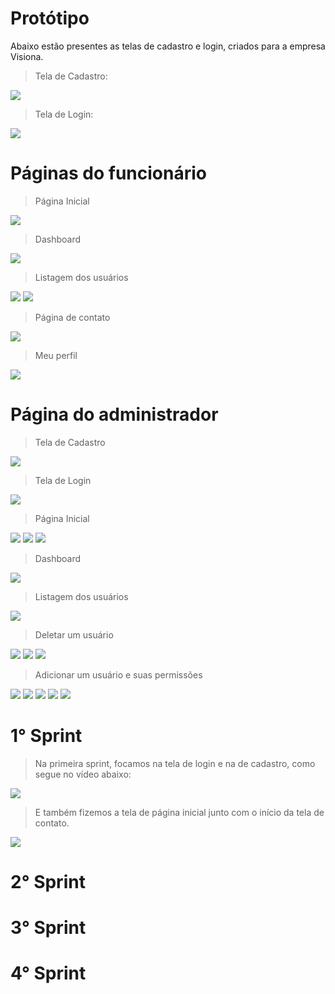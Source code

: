 # Protótipo
Abaixo estão presentes as telas de cadastro e login, criados para a empresa Visiona.
> Tela de Cadastro:

 <img src = "https://github.com/TechForce-ADS/imagens/blob/main/3.png" >
 
> Tela de Login:

 <img src = "https://github.com/TechForce-ADS/imagens/blob/main/2.png" > 
 
 # Páginas do funcionário

> Página Inicial
 <img src = "https://github.com/TechForce-ADS/imagens/blob/main/FUNCION%C3%81RIO.png" > 
 
 > Dashboard
 <img src = "https://github.com/TechForce-ADS/imagens/blob/main/FUNCION%C3%81RIO%20(2).png" > 
 
 > Listagem dos usuários
 <img src = "https://github.com/TechForce-ADS/imagens/blob/main/FUNCION%C3%81RIO%20(3).png" > 
 <img src = "https://github.com/TechForce-ADS/imagens/blob/main/FUNCIONARIO.png" > 
 
 > Página de contato 
 <img src = "https://github.com/TechForce-ADS/imagens/blob/main/FUNCION%C3%81RIO%20(5).png" > 
 
 > Meu perfil
 <img src = "https://github.com/TechForce-ADS/imagens/blob/main/FUNCION%C3%81RIO%20(6).png" > 
 
 # Página do administrador
 > Tela de Cadastro
 <img src = "https://github.com/TechForce-ADS/imagens/blob/main/13.png" >
 
 > Tela de Login
 <img src = "https://github.com/TechForce-ADS/imagens/blob/main/12.png" >
 
 > Página Inicial
 <img src = "https://github.com/TechForce-ADS/imagens/blob/main/pginicial1.png" >
 <img src = "https://github.com/TechForce-ADS/imagens/blob/main/pginicia2l.png" >
 <img src = "ttps://github.com/TechForce-ADS/imagens/blob/main/pginicial3.png" >
 
 > Dashboard
 <img src = "https://github.com/TechForce-ADS/imagens/blob/main/dashboard-adm.png" >
 
 > Listagem dos usuários
 <img src = "https://github.com/TechForce-ADS/imagens/blob/main/listagem1.png" >
 
 > Deletar um usuário
 <img src = "https://github.com/TechForce-ADS/imagens/blob/main/listagem2.png" >
 <img src = "https://github.com/TechForce-ADS/imagens/blob/main/listagem-del.png" >
 <img src = "https://github.com/TechForce-ADS/imagens/blob/main/listagem-del2.png" >
 
 > Adicionar um usuário e suas permissões
 <img src = "https://github.com/TechForce-ADS/imagens/blob/main/listagem-add.png" >
 <img src = "https://github.com/TechForce-ADS/imagens/blob/main/add-fun.png" >
 <img src = "https://github.com/TechForce-ADS/imagens/blob/main/perminissoes.png" >
 <img src = "https://github.com/TechForce-ADS/imagens/blob/main/permissoes2.png" >
 <img src = "https://github.com/TechForce-ADS/imagens/blob/main/permissoes3.png" >
 
 
 # 1° Sprint
 > Na primeira sprint, focamos na tela de login e na de cadastro, como segue no vídeo abaixo:
 <p align="">
  <img src="https://github.com/TechForce-ADS/imagens/blob/main/video1.gif">
 </p>
 
 > E também fizemos a tela de página inicial junto com o início da tela de contato.
  <p align="">
  <img src="https://github.com/TechForce-ADS/imagens/blob/main/video2.gif">
 </p>
 
 # 2° Sprint
 
 # 3° Sprint
 
 # 4° Sprint
